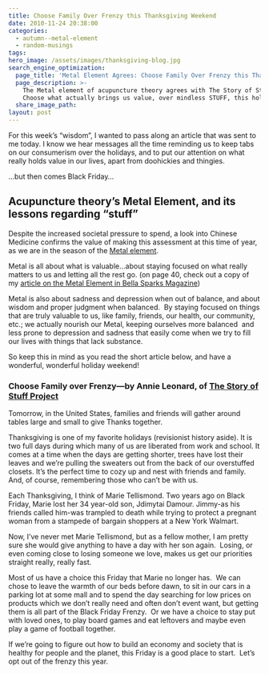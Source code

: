 ```yaml
---
title: Choose Family Over Frenzy this Thanksgiving Weekend
date: 2010-11-24 20:38:00
categories:
  - autumn--metal-element
  - random-musings
tags:
hero_image: /assets/images/thanksgiving-blog.jpg
search_engine_optimization:
  page_title: 'Metal Element Agrees: Choose Family Over Frenzy this Thanksgiving'
  page_description: >-
    The Metal element of acupuncture theory agrees with The Story of Stuff:
    Choose what actually brings us value, over mindless STUFF, this holiday
  share_image_path:
layout: post
---
```


For this week’s “wisdom”, I wanted to pass along an article that was sent to me today. I know we hear messages all the time reminding us to keep tabs on our consumerism over the holidays, and to put our attention on what really holds value in our lives, apart from doohickies and thingies.

…but then comes Black Friday…

<div><h2>Acupuncture theory&rsquo;s Metal Element, and its lessons regarding &ldquo;stuff&rdquo;</h2><p>Despite the increased societal pressure to spend, a look into Chinese Medicine confirms the value of making this assessment at this time of year, as we are in the season of the <a href="http://www.wisdomwaysacupuncture.com/2017/10/15/metal-element-video-live/">Metal element</a>.&nbsp;</p><p>Metal is all about what is valuable&hellip;about staying focused on what really matters to us and letting all the rest go. (on page 40, check out a copy of my <a target="_blank" rel="noopener" href="http://www.wisdomwaysacupuncture.com/2016/11/05/metal-season-the-time-for-learning-about-letting-go-but-that-whats-of-value-remains/">article on the Metal Element in Bella Sparks Magazine</a>)</p><p>Metal is also about sadness and depression when out of balance, and about wisdom and proper judgment when balanced.&nbsp; By staying focused on things that are truly valuable to us, like family, friends, our health, our community, etc.; we actually nourish our Metal, keeping ourselves more balanced&nbsp; and less prone to depression and sadness that easily come when we try to fill our lives with things that lack substance.</p><p>So keep this in mind as you read the short article below, and have a wonderful, wonderful holiday weekend!</p><h3>Choose Family over Frenzy&mdash;by Annie Leonard, of&nbsp;<a target="_blank" rel="noopener" href="http://r20.rs6.net/tn.jsp?llr=lem6kddab&amp;et=1103970353429&amp;s=0&amp;e=001ZEU46hwRMqFCDJRB5KjbStUt_lE59_dAKKh5n3kTc2ZxX4tP3NanYikYLc-iZ2k4FiIFRexTHlC1KxhpcdQKMKWr1CAQZrYRiEqxPSuHnFUP9-4J6D9qKg==">The Story of Stuff Project</a></h3><p>Tomorrow, in the United States, families and friends will gather around tables large and small to give Thanks together.</p><p>Thanksgiving is one of my favorite holidays (revisionist history aside). It is two full days during which many of us are liberated from work and school. It comes at a time when the days are getting shorter, trees have lost their leaves and we&rsquo;re pulling the sweaters out from the back of our overstuffed closets. It&rsquo;s the perfect time to cozy up and nest with friends and family. And, of course, remembering those who can&rsquo;t be with us.</p><p>Each Thanksgiving, I think of Marie Tellismond. Two years ago on Black Friday, Marie lost her 34 year-old son, Jdimytai Damour. Jimmy-as his friends called him-was trampled to death while trying to protect a pregnant woman from a stampede of bargain shoppers at a New York Walmart.</p><p>Now, I&rsquo;ve never met Marie Tellismond, but as a fellow mother, I am pretty sure she would give anything to have a day with her son again. &nbsp;Losing, or even coming close to losing someone we love, makes us get our priorities straight really, really fast.</p><p>Most of us have a choice this Friday that Marie no longer has. &nbsp;We can chose to leave the warmth of our beds before dawn, to sit in our cars in a parking lot at some mall and to spend the day searching for low prices on products which we don&rsquo;t really need and often don&rsquo;t event want, but getting them is all part of the Black Friday Frenzy. &nbsp;Or we have a choice to stay put with loved ones, to play board games and eat leftovers and maybe even play a game of football together.</p><p>If we&rsquo;re going to figure out how to build an economy and society that is healthy for people and the planet, this Friday is a good place to start. &nbsp;Let&rsquo;s opt out of the frenzy this year.</p></div>

&nbsp;